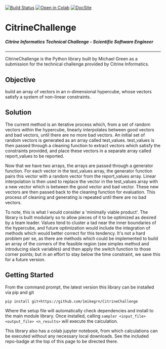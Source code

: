 [![Build Status](https://travis-ci.com/1mikegrn/CitrineChallenge.svg?branch=master)](https://travis-ci.com/1mikegrn/CitrineChallenge)
[![Open in Colab](https://colab.research.google.com/assets/colab-badge.svg)](https://colab.research.google.com/github/1mikegrn/CitrineChallenge/blob/master/colab/CitrineChallenge.ipynb)
[![DocSite](https://img.shields.io/badge/Docs-Site-blue)](https://1mikegrn.github.io/CitrineChallenge/)

# CitrineChallenge

##### Citrine Informatics Technical Challenge - Scientific Software Engineer
---

CitrineChallenge is the Python library built by Michael Green as a submission
for the technical challenge provided by Citrine Informatics.

## Objective

build an array of vectors in an n-dimensional hypercube, whose vectors
satisfy a system of non-linear constraints.

## Solution

The current method is an iterative process which, from a set of random
vectors within the hypercube, linearly interpolates between good vectors and bad
vectors, until there are no more bad vectors. An initial set of random vectors
is generated as an array called test_values. test_values is then passed through
a cleaning function to extract vectors which satisfy the constraints provided,
and place these vectors in a separate array called report_values to be reported.

Now that we have two arrays, the arrays are passed through a generator function.
For each vector in the test_values array, the generator function pairs this
vector with a random vector from the report_values array. Linear interpolation
is then used to replace the vector in the test_values array with a new vector
which is between the good vector and bad vector. These new vectors are then
passed back to the cleaning function for evaluation. This process of cleaning
and generating is repeated until there are no bad vectors.

To note, this is what I would consider a 'minimally viable product'. The library
is built modularly so to allow pieces of it to be optimized as desired by a
team leader. Values tend to cluster a tad near the inner boundaries of the
hypercube, and future optimization would include the integration of methods
which would better correct for this tendency. It's not a hard problem per se, as
there are methods which could be implemented to build an array of the corners of
the feasible region (see simplex method and introducing slack variables) and
then apply the switch function to those corner points; but in an effort to stay
below the time constraint, we save this for a future version.

## Getting Started

From the command prompt, the latest version this library can be installed
via pip and git

    pip install git+https://github.com/1mikegrn/CitrineChallenge

Where the setup file will automatically check dependencies and install
to the main module library. Once installed, calling `sampler
<input_file> <output_file> <n_results>` will execute the calculation.

This library also has a colab jupyter notebook, from which calculations can be
executed without any necessary local downloads. See the included repo-badge at
the top of this page to be directed there.
